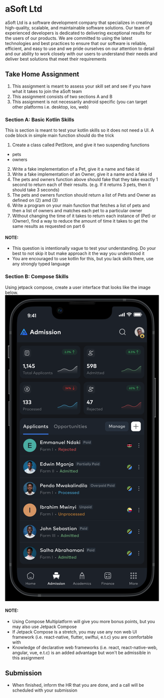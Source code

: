 # aSoft Ltd

aSoft Ltd is a software development company that specializes in creating high-quality, scalable, and maintainable software solutions.
Our team of experienced developers is dedicated to delivering exceptional results for the users of our products.
We are committed to using the latest technologies and best practices to ensure that our software is reliable, efficient, and easy to use
and we pride ourselves on our attention to detail and our ability to work closely with our users to understand their needs and 
deliver best solutions that meet their requirements

## Take Home Assignment 
1. This assignment is meant to assess your skill set and see if you have what it takes to join the aSoft team
1. This assignment consists of two sections A and B
1. This assignment is not necessarily android specific (you can target other platforms i.e. desktop, ios, web)

### Section A: Basic Kotlin Skills
This is section is meant to test your kotlin skills so it does not need a UI.
A code block in simple main function should do the trick

1. Create a class called PetStore, and give it two suspending functions
  -  pets
  -  owners
2. Write a fake implementation of a Pet, give it a name and fake id
1. Write a fake implementation of an Owner, give it a name and a fake id 
1. The pets and owners function above should fake that they take exactly 1 second to return each of their results. (e.g. If it returns 3 pets, then it should take 3 seconds)
1. The pets and owners function should return a list of Pets and Owner as defined on (2) amd (3)
1. Write a program on your main function that fetches a list of pets and then a list of owners and matches each pet to a particular owner
1. Without changing the time of it takes to return each instance of (Pet) or (Owner), find a way to reduce the amount of time it takes to get the same results as requested on part 6

#### NOTE: 
- This question is intentionally vague to test your understanding. Do your best to not skip it but make approach it the way you understood it
- You are encouraged to use kotlin for this, but you lack skills there, use any strongly typed language

### Section B: Compose Skills
Using jetpack compose, create a user interface that looks like the image below.
![compose.png](compose.png)

#### NOTE:

- Using Compose Multiplatform will give you more bonus points, but you may also use Jetpack Compose
- If Jetpack Compose is a stretch, you may use any non web UI framework (i.e. react-native, flutter, swiftui, e.t.c) you are comfortable with
- Knowledge of declarative web frameworks (i.e. react, react-native-web, angular, vue, e.t.c) is an added advantage but won't be admissible in this assignment  

## Submission
- When finished, inform the HR that you are done, and a call will be scheduled with your submission